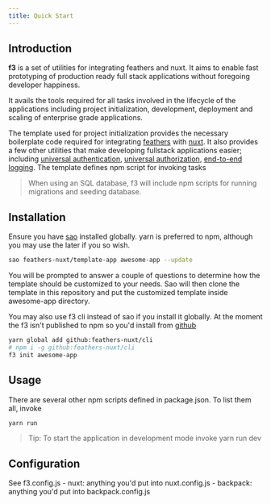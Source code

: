 ```yaml
---
title: Quick Start
---
```


## Introduction

**f3** is a set of utilities for integrating feathers and nuxt. It aims to enable fast prototyping of production ready full stack applications without foregoing developer happiness.

It avails the tools required for all tasks involved in the lifecycle of the applications including project initialization, development, deployment and scaling of enterprise grade applications. 

The template used for project initialization provides the necessary boilerplate code required for integrating [feathers](https://feathersjs.com/) with [nuxt](https://nuxtjs.org/). 
It also provides a few other utilities that make developing fullstack applications easier; including [universal authentication](https://github.com/feathersjs/authentication), [universal authorization](https://github.com/stalniy/casl), [end-to-end logging](https://github.com/guigrpa/storyboard). The template defines npm script for invoking tasks

> When using an SQL database, f3 will include npm scripts for running migrations and seeding database.

## Installation

Ensure you have [sao](https://sao.js.org/) installed globally. yarn is preferred to npm, although you may use the later if you so wish.
```bash
sao feathers-nuxt/template-app awesome-app --update
```
You will be prompted to answer a couple of questions to determine how the template should be customized to your needs. Sao will then clone the template in this repository and put the customized template inside awesome-app directory.
 
You may also use f3 cli instead of sao if you install it globally. At the moment the f3 isn't published to npm so you'd install from [github](https://github.com/feathers-nuxt/cli)
```bash
yarn global add github:feathers-nuxt/cli
# npm i -g github:feathers-nuxt/cli
f3 init awesome-app
```

## Usage
There are several other npm scripts defined in package.json. To list them all, invoke
```bash
yarn run
```
> Tip: To start the application in development mode invoke yarn run dev

## Configuration
See f3.config.js
    - nuxt: anything you'd put into nuxt.config.js
    - backpack: anything you'd put into backpack.config.js
